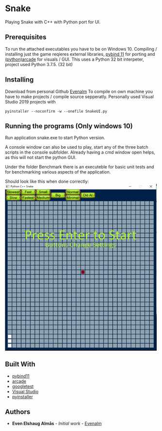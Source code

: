 # Snake
Playing Snake with C++ with Python port for UI.

## Prerequisites

To run the attached executables you have to be on Windows 10.
Compiling / installing just the game reqieres external libraries, [pybind 11](https://pybind11.readthedocs.io/en/stable/) for porting and [(python)arcade](https://arcade.academy/#) for visuals / GUI.
This uses a Python 32 bit interpeter, project used Python 3.7.5. (32 bit) 

## Installing

Download from personal Github [Evenalm](https://github.com/Evenalm/Snake/)
To compile on own machine you have to make projects / compile source sepperatly.
Personally used Visual Studio 2019 projects with 
```
pyinstaller --noconfirm -w --onefile SnakeUI.py
```

## Running the programs (Only windows 10)
Run application snake.exe to start Python version. 

A console window can also be used to play, start any of the three batch scripts in the console subfolder. 
Already having a cmd window open helps, as this will not start the python GUI.

Under the folder Benchmark there is an executeble for basic unit tests and for benchmarking various aspects of the application. 

Should look like this when done correctly:
<img src="images/RunningApplication.PNG" width="500">

## Built With

* [pybind11](https://pybind11.readthedocs.io/en/stable/)
* [arcade](https://arcade.academy/#)
* [googletest](https://github.com/google/googletest)
* [Visual Studio](https://visualstudio.microsoft.com/)
* [pyinstaller](https://www.pyinstaller.org/)


## Authors

* **Even Elshaug Almås** - *Initial work* - [Evenalm](https://github.com/Evenalm)
